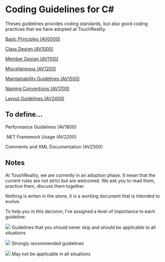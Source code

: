 Coding Guidelines for C#
================

Theses guidelines provides coding standards, but also good coding practices that we have adopted at TouchReality.

[Basic Principles (AV0000)](_pages/0000_BasicPrinciples.md)

[Class Design (AV1000)](_pages/1000_ClassDesignGuidelines.md)

[Member Design (AV1100)](_pages/1100_MemberDesignGuidelines.md)

[Miscellaneous (AV1200)](_pages/1200_MiscellaneousDesignGuidelines.md)

[Maintainability Guidelines (AV1500)](_pages/1500_MaintainabilityGuidelines.md)

[Naming Conventions (AV1700)](_pages/1700_NamingGuidelines.md)

[Layout Guidelines (AV2400)](_pages/2400_LayoutGuidelines.md)

## To define...

Performance Guidelines (AV1800)

.NET Framework Usage (AV2200)

Comments and XML Documentation (AV2300)

## Notes
At TouchReality, we are currently in an adoption phase. It mean that the current rules are not strict but are welcomed.
We ask you to read them, practice them, discuss them together.

Nothing is writen in the stone, it is a working document that is intended to evolve.

To help you in this decision, I’ve assigned a level of importance to each guideline:

![](/assets/images/1.png) Guidelines that you should never skip and should be applicable to all situations

![](/assets/images/2.png) Strongly recommended guidelines

![](/assets/images/3.png) May not be applicable in all situations

